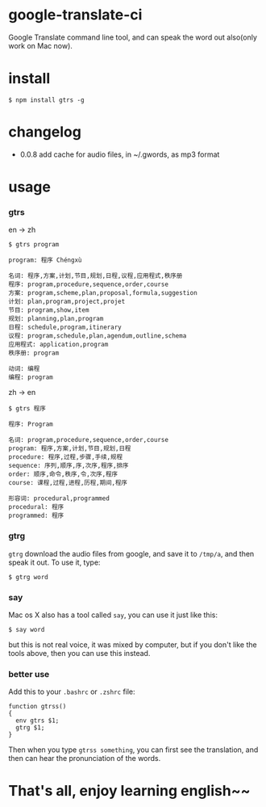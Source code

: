 google-translate-ci
===================

Google Translate command line tool, and can speak the word out also(only work on Mac now).

install
======
```
$ npm install gtrs -g
```

changelog
=========

* 0.0.8 add cache for audio files, in ~/.gwords, as mp3 format

usage
====

### gtrs

en -> zh
```
$ gtrs program
```

```
program: 程序 Chéngxù

名词: 程序,方案,计划,节目,规划,日程,议程,应用程式,秩序册
程序: program,procedure,sequence,order,course
方案: program,scheme,plan,proposal,formula,suggestion
计划: plan,program,project,projet
节目: program,show,item
规划: planning,plan,program
日程: schedule,program,itinerary
议程: program,schedule,plan,agendum,outline,schema
应用程式: application,program
秩序册: program

动词: 编程
编程: program
```

zh -> en
```
$ gtrs 程序
```

```
程序: Program

名词: program,procedure,sequence,order,course
program: 程序,方案,计划,节目,规划,日程
procedure: 程序,过程,步骤,手续,规程
sequence: 序列,顺序,序,次序,程序,排序
order: 顺序,命令,秩序,令,次序,程序
course: 课程,过程,进程,历程,期间,程序

形容词: procedural,programmed
procedural: 程序
programmed: 程序
```

### gtrg
`gtrg` download the audio files from google, and save it to `/tmp/a`, and then speak it out.
To use it, type:
```
$ gtrg word
```

### say
Mac os X also has a tool called `say`, you can use it just like this:
```
$ say word
```
but this is not real voice, it was mixed by computer, but if you don't like the tools above, then you can use this instead.

### better use
Add this to your `.bashrc` or `.zshrc` file:
```
function gtrss()
{
  env gtrs $1;
  gtrg $1;
}
```
Then when you type `gtrss something`, you can first see the translation, and then can hear the pronunciation of the words.

# That's all, enjoy learning english~~
